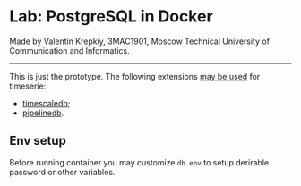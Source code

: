 # Lab: PostgreSQL in Docker

Made by Valentin Krepkiy, 3MAC1901, Moscow Technical University of Communication and Informatics.

---

This is just the prototype. The following extensions [may be used](https://habr.com/ru/company/oleg-bunin/blog/464303/) for timeserie:
- [timescaledb](https://github.com/timescale/timescaledb);
- [pipelinedb](https://github.com/pipelinedb/pipelinedb).

## Env setup

Before running container you may customize `db.env` to setup derirable password or other variables.
